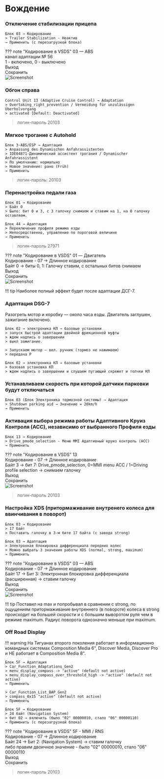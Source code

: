 # Вождение

### Отключение стабилизации прицепа

	Блок 03 → Кодирование
	> Trailer Stabilization - Неактив
	→ Применить (с перезагрузкой блока)
	
??? note "Кодирование в VSDS"
    03 — ABS  
    канал адаптации № 56  
    1 - включено, 0 - выключено   
    Выход   
    Сохранить   
    ![Screenshot](../images/staging.jpg)

### Обгон справа

    Control Unit 13 (Adaptive Cruise Control) → Adaptation 
    > Overtaking_right_prevention / Vermeidung für unzulässigen Überholvorgang
    > activated [Default: Deactivated]
    
> логин-пароль 20103

### Мягкое трогание с Autohold

	Блок 3-ABS/ESP → Адаптация
	> Anpassung des Dynamischen Anfahrassistenten
	> IDE04871-Динамический ассистент трогания / Dynamischer Anfahrassistent
	> По умолчанию: нормально
	> Новое значение: рано (Früh)
	→ Применить
	
> логин-пароль: 20103

### Перенастройка педали газа

    Блок 01 → Кодирование
    > Байт 0  
    > Было: бит 0 и 3, с 3 галочку снимаем и ставим на 1, на 0 галочку оставляем.
    
    Блок 44 → Адаптация
    > Переключение профиля режима езды
	> Непосредственно, управление по пороговой величине
	→ Применить

> логин-пароль 27971

??? note "Кодирование в VSDS"
    01 — Двигатель  
    Кодирование - 07 → Длинное кодирование  
    Байт 0 → биты 0, 1: Галочку ставим, с остальных битов снимаем  
    Выход   
    Сохранить   
    ![Screenshot](../images/pedal.png)

!!! tip
   Наиболее полный эффект будет после адаптации ДСГ-7.

### Адаптация DSG-7

Разогреть мотор и коробку — около часа езды. Двигатель заглушен, зажигание включено. 

    Блок 02 → электроника КП → базовые установки 
    > запуск быстрой адаптации двойной фрикционной муфты 
    > ждем надпись о завершении 
    > выкл зажигание.
    
    > Запускаем мотор — вкл. ручник (тормоз не нажимаем)
    > передача P 
    
    Блок 02 → электроника КП → базовые установки 
    > базовая установка КП 
    > ждем надпись о завершении и слушаем пугающий скрежет и толчки КП

### Устанавливаем скорость при которой датчики парковки будут отключаться

	Блок 03 (Блок Электроника тормозной системы) → Адаптация
	> Shutdown parking aid → Значение = 20km/h
	→ Применить

### Активация выбора режима работы Адаптивного Круиз Контроля (АСС), независимо от выбранного Профиля езды

    Блок 13 → Кодирование
    > Drive_pmode_selection - Меню MMI Адаптивный круиз контроль (ACC)
    → Применить
    
??? note "Кодирование в VSDS"
    13  
    Кодирование - 07 → Длинное кодирование  
    Байт 3 → бит 7: Drive_pmode_selection, 0=MMI menu ACC / 1=Driving profile selection → снимаем галочку  
    Выход    
    Сохранить   
    ![Screenshot](../images/acc.gif)

> логин-пароль 20103 

### Настройка XDS (притормаживание внутренего колеса для ввинчивания в поворот)

    Блок 03 → Кодирование
    > 17 байт 
    > Поставить галочку в 3-м бите 17 байта (с завода strong) 
    
    Блок 03 → Адаптация
    > Электронная блокировка дифференциала передних колес
    > Можно выбрать 3 значения работы XDS (normal, strong, maximum)
    → Применить
    
??? note "Кодирование в VSDS"
    03 — ABS  
    Кодирование - 07 → Длинное кодирование  
    Байт 17 → Бит 3: Электронная блокировка дифференциала (расширенная) → ставим галочку   
    Выход  
    Сохранить  
    ![Screenshot](../images/xds1.gif)
    
!!! tip
    Поставил на max и попробывал в сравнении с strong, по ощущениям притормаживание внутреннего (в повороте) колеса в strong происходит на большей скорости и с большим выворотом руля чем в режиме maximum. 
    Радиус поворота однозначно меньше при maximum.
    
### Off Road Display

!!! warning
    На Тигуанах второго поколения работает в информационно командных системах Composition Media 6", Discover Media, Discover Pro и НЕ работает в Composition Media 8".

    Блок 5F → Адаптация
    > Car_Function_Adaptations_Gen2
    > menu_display_compass -> "active" (default not active)
    > menu_display_compass_over_threshold_high -> "active" (default not active) 
    → Применить  
    
    > Car_Function_List_BAP_Gen2
    > compass_0x15 "active" (default not active)
    → Применить 
    
    Блок 5F → Кодирование
    > 24 байт (Navigation System)
    > бит 02 → включить (было "02" 00000010, стало "06" 00000110)
    → Применить (с перезагрузкой блока)
    
??? note "Кодирование в VSDS"
    5F - MMI / RNS  
    Кодирование - 07 → Длинное кодирование  
    Байт 24 → Бит 2: (Navigation System) → ставим галочку  
    либо правим двоичное значение - было "02" 00000010, стало "06" 00000110  
    Выход  
    Сохранить  
    
> логин-пароль 20103